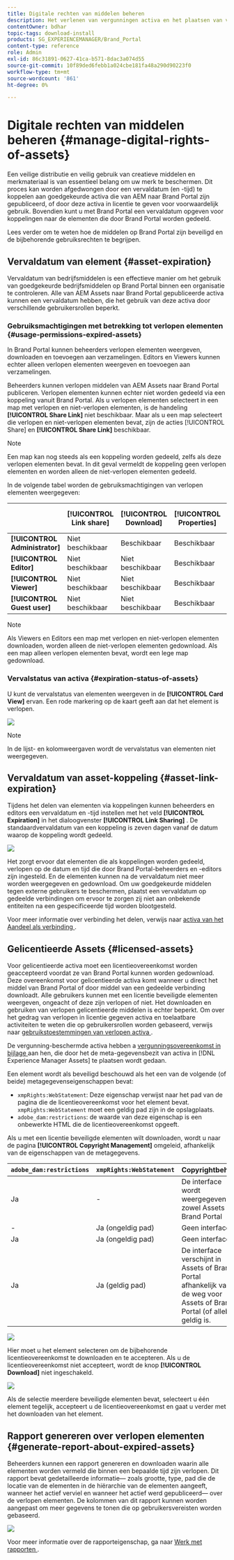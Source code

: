```yaml
---
title: Digitale rechten van middelen beheren
description: Het verlenen van vergunningen activa en het plaatsen van vervaldatum voor activa en gedeelde verbindingen verzekeren gecontroleerd gebruik van deze activa en beschermen hen.
contentOwner: bdhar
topic-tags: download-install
products: SG_EXPERIENCEMANAGER/Brand_Portal
content-type: reference
role: Admin
exl-id: 86c31891-0627-41ca-b571-8dac3a074d55
source-git-commit: 10f89ded6febb1a024cbe181fa48a290d90223f0
workflow-type: tm+mt
source-wordcount: '861'
ht-degree: 0%

---
```


# Digitale rechten van middelen beheren {#manage-digital-rights-of-assets}

Een veilige distributie en veilig gebruik van creatieve middelen en merkmateriaal is van essentieel belang om uw merk te beschermen. Dit proces kan worden afgedwongen door een vervaldatum (en -tijd) te koppelen aan goedgekeurde activa die van AEM naar Brand Portal zijn gepubliceerd, of door deze activa in licentie te geven voor voorwaardelijk gebruik. Bovendien kunt u met Brand Portal een vervaldatum opgeven voor koppelingen naar de elementen die door Brand Portal worden gedeeld.

Lees verder om te weten hoe de middelen op Brand Portal zijn beveiligd en de bijbehorende gebruiksrechten te begrijpen.

## Vervaldatum van element {#asset-expiration}

Vervaldatum van bedrijfsmiddelen is een effectieve manier om het gebruik van goedgekeurde bedrijfsmiddelen op Brand Portal binnen een organisatie te controleren. Alle van AEM Assets naar Brand Portal gepubliceerde activa kunnen een vervaldatum hebben, die het gebruik van deze activa door verschillende gebruikersrollen beperkt.

### Gebruiksmachtigingen met betrekking tot verlopen elementen {#usage-permissions-expired-assets}

In Brand Portal kunnen beheerders verlopen elementen weergeven, downloaden en toevoegen aan verzamelingen. Editors en Viewers kunnen echter alleen verlopen elementen weergeven en toevoegen aan verzamelingen.

Beheerders kunnen verlopen middelen van AEM Assets naar Brand Portal publiceren. Verlopen elementen kunnen echter niet worden gedeeld via een koppeling vanuit Brand Portal. Als u verlopen elementen selecteert in een map met verlopen en niet-verlopen elementen, is de handeling **[!UICONTROL Share Link]** niet beschikbaar. Maar als u een map selecteert die verlopen en niet-verlopen elementen bevat, zijn de acties [!UICONTROL Share] en **[!UICONTROL Share Link]** beschikbaar.

>[!NOTE]
>
>Een map kan nog steeds als een koppeling worden gedeeld, zelfs als deze verlopen elementen bevat. In dit geval vermeldt de koppeling geen verlopen elementen en worden alleen de niet-verlopen elementen gedeeld.

In de volgende tabel worden de gebruiksmachtigingen van verlopen elementen weergegeven:

|   | **[!UICONTROL Link share]** | **[!UICONTROL Download]** | **[!UICONTROL Properties]** | **[!UICONTROL Add to collection]** | **[!UICONTROL Delete]** |
|---|---|---|---|---|---|
| **[!UICONTROL Administrator]** | Niet beschikbaar | Beschikbaar | Beschikbaar | Beschikbaar | Beschikbaar |
| **[!UICONTROL Editor]** | Niet beschikbaar | Niet beschikbaar | Beschikbaar | Beschikbaar | Niet beschikbaar |
| **[!UICONTROL Viewer]** | Niet beschikbaar | Niet beschikbaar | Beschikbaar | Beschikbaar | Niet beschikbaar |
| **[!UICONTROL Guest user]** | Niet beschikbaar | Niet beschikbaar | Beschikbaar | Beschikbaar | Niet beschikbaar |

>[!NOTE]
>
>Als Viewers en Editors een map met verlopen en niet-verlopen elementen downloaden, worden alleen de niet-verlopen elementen gedownload. Als een map alleen verlopen elementen bevat, wordt een lege map gedownload.

### Vervalstatus van activa {#expiration-status-of-assets}

U kunt de vervalstatus van elementen weergeven in de **[!UICONTROL Card View]** ervan. Een rode markering op de kaart geeft aan dat het element is verlopen.

![](assets/expired_assets_cardview.png)

>[!NOTE]
>
>In de lijst- en kolomweergaven wordt de vervalstatus van elementen niet weergegeven.

## Vervaldatum van asset-koppeling {#asset-link-expiration}

Tijdens het delen van elementen via koppelingen kunnen beheerders en editors een vervaldatum en -tijd instellen met het veld **[!UICONTROL Expiration]** in het dialoogvenster **[!UICONTROL Link Sharing]** . De standaardvervaldatum van een koppeling is zeven dagen vanaf de datum waarop de koppeling wordt gedeeld.

![](assets/asset-link-sharing.png)

Het zorgt ervoor dat elementen die als koppelingen worden gedeeld, verlopen op de datum en tijd die door Brand Portal-beheerders en -editors zijn ingesteld. En de elementen kunnen na de vervaldatum niet meer worden weergegeven en gedownload. Om uw goedgekeurde middelen tegen externe gebruikers te beschermen, plaatst een vervaldatum op gedeelde verbindingen om ervoor te zorgen zij niet aan onbekende entiteiten na een gespecificeerde tijd worden blootgesteld.

Voor meer informatie over verbinding het delen, verwijs naar [ activa van het Aandeel als verbinding ](../using/brand-portal-link-share.md).

## Gelicentieerde Assets {#licensed-assets}

Voor gelicentieerde activa moet een licentieovereenkomst worden geaccepteerd voordat ze van Brand Portal kunnen worden gedownload. Deze overeenkomst voor gelicentieerde activa komt wanneer u direct het middel van Brand Portal of door middel van een gedeelde verbinding downloadt. Alle gebruikers kunnen met een licentie beveiligde elementen weergeven, ongeacht of deze zijn verlopen of niet. Het downloaden en gebruiken van verlopen gelicentieerde middelen is echter beperkt. Om over het gedrag van verlopen in licentie gegeven activa en toelaatbare activiteiten te weten die op gebruikersrollen worden gebaseerd, verwijs naar [ gebruikstoestemmingen van verlopen activa ](../using/manage-digital-rights-of-assets.md#usage-permissions-expired-assets).

De vergunning-beschermde activa hebben a [ vergunningsovereenkomst in bijlage ](https://experienceleague.adobe.com/nl/docs/experience-manager-65/content/assets/administer/drm) aan hen, die door het de meta-gegevensbezit van activa in [!DNL Experience Manager Assets] te plaatsen wordt gedaan.

Een element wordt als beveiligd beschouwd als het een van de volgende (of beide) metagegevenseigenschappen bevat:

* `xmpRights:WebStatement`: Deze eigenschap verwijst naar het pad van de pagina die de licentieovereenkomst voor het element bevat. `xmpRights:WebStatement` moet een geldig pad zijn in de opslagplaats.
* `adobe_dam:restrictions`: de waarde van deze eigenschap is een onbewerkte HTML die de licentieovereenkomst opgeeft.


Als u met een licentie beveiligde elementen wilt downloaden, wordt u naar de pagina **[!UICONTROL Copyright Management]** omgeleid, afhankelijk van de eigenschappen van de metagegevens.

| `adobe_dam:restrictions` | `xmpRights:WebStatement` | Copyrightbeheer |
| --- | --- | --- |
| Ja | - | De interface wordt weergegeven in zowel Assets als Brand Portal |
| - | Ja (ongeldig pad) | Geen interface |
| Ja | Ja (ongeldig pad) | Geen interface |
| Ja | Ja (geldig pad) | De interface verschijnt in Assets of Brand Portal </br> afhankelijk van of de weg voor Assets of Brand Portal (of allebei) geldig is. |

![](assets/asset-copyright-mgmt.png)

Hier moet u het element selecteren om de bijbehorende licentieovereenkomst te downloaden en te accepteren. Als u de licentieovereenkomst niet accepteert, wordt de knop **[!UICONTROL Download]** niet ingeschakeld.

![](assets/licensed-asset-download-2.png)

Als de selectie meerdere beveiligde elementen bevat, selecteert u één element tegelijk, accepteert u de licentieovereenkomst en gaat u verder met het downloaden van het element.

## Rapport genereren over verlopen elementen {#generate-report-about-expired-assets}

Beheerders kunnen een rapport genereren en downloaden waarin alle elementen worden vermeld die binnen een bepaalde tijd zijn verlopen. Dit rapport bevat gedetailleerde informatie— zoals grootte, type, pad die de locatie van de elementen in de hiërarchie van de elementen aangeeft, wanneer het actief verviel en wanneer het actief werd gepubliceerd— over de verlopen elementen. De kolommen van dit rapport kunnen worden aangepast om meer gegevens te tonen die op gebruikersvereisten worden gebaseerd.

![](assets/assets-expired.png)

Voor meer informatie over de rapporteigenschap, ga naar [ Werk met rapporten ](../using/brand-portal-reports.md#work-with-reports).
